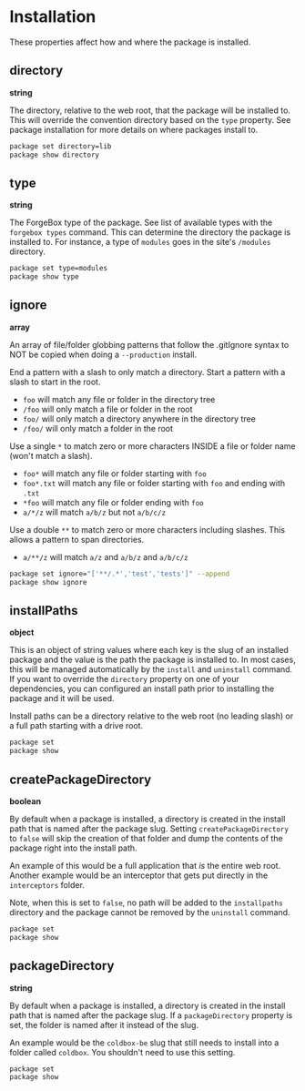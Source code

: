 # Installation

These properties affect how and where the package is installed.  

## directory

**string**

The directory, relative to the web root, that the package will be installed to.  This will override the convention directory based on the `type` property.  See package installation for more details on where packages install to.

```bash
package set directory=lib
package show directory
```

## type

**string**

The ForgeBox type of the package. See list of available types with the `forgebox types` command.  This can determine the directory the package is installed to.  For instance, a type of `modules` goes in the site's `/modules` directory.

```bash
package set type=modules
package show type
```

## ignore

**array**

An array of file/folder globbing patterns that follow the .gitIgnore syntax to NOT be copied when doing a `--production` install.

End a pattern with a slash to only match a directory. Start a pattern with a slash to start in the root.
* `foo` will match any file or folder in the directory tree
* `/foo` will only match a file or folder in the root
* `foo/` will only match a directory anywhere in the directory tree
* `/foo/` will only match a folder in the root

Use a single `*` to match zero or more characters INSIDE a file or folder name (won't match a slash).
* `foo*` will match any file or folder starting with `foo`
* `foo*.txt` will match any file or folder starting with `foo` and ending with `.txt`
* `*foo` will match any file or folder ending with `foo`
* `a/*/z` will match `a/b/z` but not `a/b/c/z`
 
Use a double `**` to match zero or more characters including slashes. This allows a pattern to span directories.
* `a/**/z` will match `a/z` and `a/b/z` and `a/b/c/z`

```bash
package set ignore="['**/.*','test','tests']" --append
package show ignore
```


## installPaths

**object**

This is an object of string values where each key is the slug of an installed package and the value is the path the package is installed to.  In most cases, this will be managed automatically by the `install` and `uninstall` command.  If you want to override the `directory` property on one of your dependencies, you can configured an install path prior to installing the package and it will be used.

Install paths can be a directory relative to the web root (no leading slash) or a full path starting with a drive root.

```bash
package set 
package show 
```

## createPackageDirectory

**boolean**

By default when a package is installed, a directory is created in the install path that is named after the package slug.  Setting `createPackageDirectory` to `false` will skip the creation of that folder and dump the contents of the package right into the install path.  

An example of this would be a full application that *is* the entire web root.  Another example would be an interceptor that gets put directly in the `interceptors` folder.

Note, when this is set to `false`, no path will be added to the `installpaths` directory and the package cannot be removed by the `uninstall` command.

```bash
package set 
package show 
```

## packageDirectory

**string**

By default when a package is installed, a directory is created in the install path that is named after the package slug.  If a `packageDirectory` property is set, the folder is named after it instead of the slug. 

An example would be the `coldbox-be` slug that still needs to install into a folder called `coldbox`.  You shouldn't need to use this setting.

```bash
package set 
package show 
```